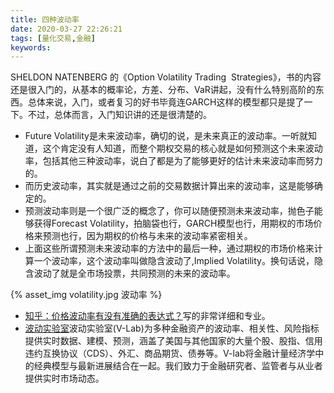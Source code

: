 ```yaml
---
title: 四种波动率
date: 2020-03-27 22:26:21
tags: [量化交易,金融]
keywords:
---
```


SHELDON NATENBERG 的《Option Volatility Trading  Strategies》，书的内容还是很入门的，从基本的概率论，方差、分布、VaR讲起，没有什么特别高阶的东西。总体来说，入门，或者复习的好书毕竟连GARCH这样的模型都只是提了一下。不过，总体而言，入门知识讲的还是很清楚的。
  
* Future Volatility是未来波动率，确切的说，是未来真正的波动率。一听就知道，这个肯定没有人知道，而整个期权交易的核心就是如何预测这个未来波动率，包括其他三种波动率，说白了都是为了能够更好的估计未来波动率而努力的。
* 而历史波动率，其实就是通过之前的交易数据计算出来的波动率，这是能够确定的。
* 预测波动率则是一个很广泛的概念了，你可以随便预测未来波动率，抛色子能够获得Forecast Volatility，拍脑袋也行，GARCH模型也行，用期权的市场价格来预测也行，因为期权的价格与未来的波动率紧密相关。
* 上面这些所谓预测未来波动率的方法中的最后一种，通过期权的市场价格来计算一个波动率，这个波动率叫做隐含波动了,Implied Volatility。换句话说，隐含波动了就是全市场投票，共同预测的未来的波动率。

{% asset_img volatility.jpg 波动率 %}

* [知乎：价格波动率有没有准确的表达式？](https://www.zhihu.com/question/19770602)写的非常详细和专业。
* [波动实验室](https://vlab.stern.nyu.edu/zh)波动实验室(V-Lab)为多种金融资产的波动率、相关性、风险指标提供实时数据、建模、预测，涵盖了美国与其他国家的大量个股、股指、信用违约互换协议（CDS）、外汇、商品期货、债券等。V-lab将金融计量经济学中的经典模型与最新进展结合在一起。我们致力于金融研究者、监管者与从业者提供实时市场动态。